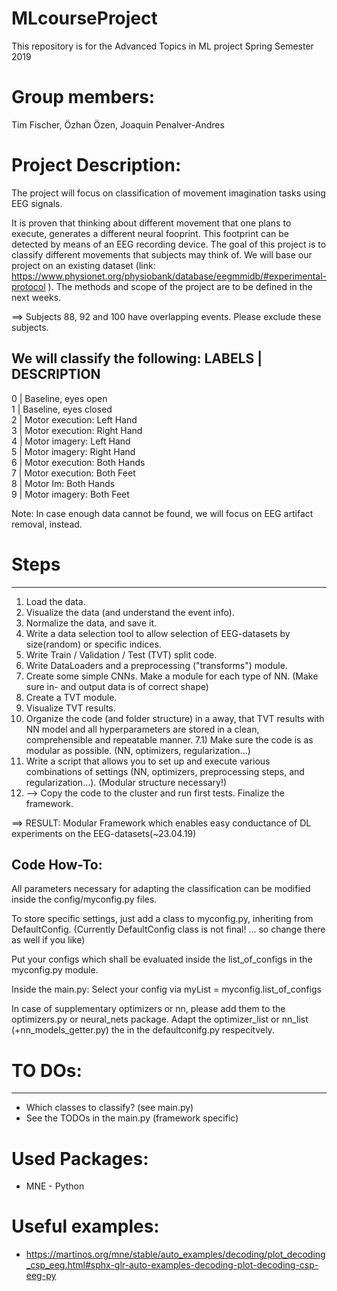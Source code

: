 # MLcourseProject
This repository is for the Advanced Topics in ML project Spring Semester 2019

# Group members: 
Tim Fischer, Özhan Özen, Joaquin Penalver-Andres

# Project Description:
The project will focus on classification of movement imagination tasks using EEG signals. 

It is proven that thinking about different movement that one plans to execute, generates a different neural fooprint. This footprint can be detected by means of an EEG recording device. The goal of this project is to classify different movements that subjects may think of. We will base our project on an existing dataset (link: https://www.physionet.org/physiobank/database/eegmmidb/#experimental-protocol ). The methods and scope of the project are to be defined in the next weeks. 

==> Subjects 88, 92 and 100 have overlapping events. Please exclude these subjects.

We will classify the following:
LABELS	|	DESCRIPTION
------------------------------
0 	|	Baseline, eyes open           
1 	|	Baseline, eyes closed         
2 	|	Motor execution: Left Hand           
3 	|	Motor execution: Right Hand          
4 	|	Motor imagery: Left Hand           
5 	|	Motor imagery: Right Hand          
6 	|	Motor execution: Both Hands          
7 	|	Motor execution: Both Feet           
8 	|	Motor Im: Both Hands          
9 	|	Motor imagery: Both Feet           


Note: In case enough data cannot be found, we will focus on EEG artifact removal, instead.

# Steps
--------

1) Load the data.
2) Visualize the data (and understand the event info).
3) Normalize the data, and save it.
4) Write a data selection tool to allow selection of EEG-datasets by size(random) or specific indices.
5) Write Train / Validation / Test (TVT) split code.
6) Write DataLoaders and a preprocessing ("transforms") module. 
7) Create some simple CNNs. Make a module for each type of NN. (Make sure in- and output data is of correct shape)
8) Create a TVT module.
9) Visualize TVT results.
10) Organize the code (and folder structure) in a away, that TVT results with NN model and all hyperparameters
   are stored in a clean, comprehensible and repeatable manner.
	7.1) Make sure the code is as modular as possible. (NN, optimizers, regularization...)
11) Write a script that allows you to set up and execute various combinations of settings (NN, optimizers, preprocessing steps, and regularization...).
   (Modular structure necessary!)
12) --> Copy the code to the cluster and run first tests. Finalize the framework.

==> RESULT: Modular Framework which enables easy conductance of DL experiments on the EEG-datasets(~23.04.19)

Code How-To:
-------------
All parameters necessary for adapting the classification can be modified inside the config/myconfig.py files.

To store specific settings, just add a class to myconfig.py, inheriting from DefaultConfig.
(Currently DefaultConfig class is not final! ... so change there as well if you like)

Put your configs which shall be evaluated inside the list_of_configs in the myconfig.py module.
	
Inside the main.py: Select your config via myList = myconfig.list_of_configs

In case of supplementary optimizers or nn, please add them to the optimizers.py or neural_nets package. Adapt the optimizer_list or nn_list (+nn_models_getter.py) the  in the defaultconifg.py respecitvely.


# TO DOs:
---------
- Which classes to classify? (see main.py)
- See the TODOs in the main.py (framework specific)

# Used Packages:

- MNE - Python

# Useful examples:

- https://martinos.org/mne/stable/auto_examples/decoding/plot_decoding_csp_eeg.html#sphx-glr-auto-examples-decoding-plot-decoding-csp-eeg-py
